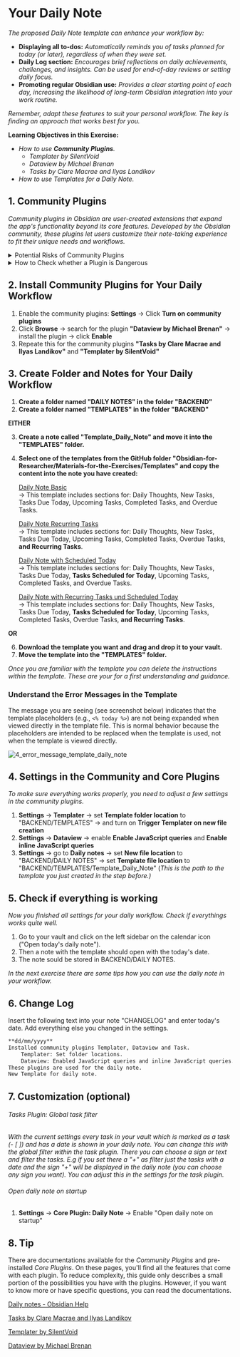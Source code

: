 # Your Daily Note

*The proposed Daily Note template can enhance your workflow by:*

- **Displaying all to-dos:** *Automatically reminds you of tasks planned for today (or later), regardless of when they were set.*
- **Daily Log section:** *Encourages brief reflections on daily achievements, challenges, and insights. Can be used for end-of-day reviews or setting daily focus.*
- **Promoting regular Obsidian use:** *Provides a clear starting point of each day, increasing the likelihood of long-term Obsidian integration into your work routine.*

*Remember, adapt these features to suit your personal workflow. The key is finding an approach that works best for you.*

**Learning Objectives in this Exercise:**
- *How to use **Community Plugins**.*
	- *Templater by SilentVoid*
	- *Dataview by Michael Brenan*
	- *Tasks by Clare Macrae and Ilyas Landikov*
- *How to use Templates for a Daily Note.*

## 1. Community Plugins

*Community plugins in Obsidian are user-created extensions that expand the app's functionality beyond its core features. Developed by the Obsidian community, these plugins let users customize their note-taking experience to fit their unique needs and workflows.*

<details>
<summary>Potential Risks of Community Plugins</summary>
<br>
While community plugins offer great flexibility and power, they can also pose potential risks:

1. **Security concerns**: As these plugins are not officially vetted by Obsidian, they may contain malicious code.
2. **Stability issues**: Community plugins may introduce bugs or conflicts that could impact Obsidian's performance.
3. **Maintenance uncertainty**: There's no guarantee that a plugin will be supported long-term, potentially leading to compatibility issues down the line.
<br>
</details>

<details>
<summary>How to Check whether a Plugin is Dangerous</summary>
<br>
To assess the safety and reliability of a community plugin, consider the following steps:

1. **Check Plugin Reviews**: Look for user feedback in the community (e.g. on Discord) or on the Obsidian forum. Reviews can highlight issues or security concerns.
2. **Inspect the Source Code**: Open the plugin’s source code (available on GitHub) and check for any suspicious or untrusted code.
3. **Check for Regular Updates**: Ensure the plugin is actively maintained. A lack of updates could indicate potential security risks.
4. **Plugin Permissions**: Be cautious if a plugin asks for excessive permissions that seem unnecessary for its function.
5. **Trusted Developers**: Use plugins from well-known, trusted developers or those with a strong community presence.

Remember, Obsidian keeps community plugins disabled by default ("restricted mode"). You must manually enable them, which serves as a built-in safety measure.
<br>
</details>

## 2. Install Community Plugins for Your Daily Workflow

1. Enable the community plugins: **Settings** → Click **Turn on community plugins**
2. Click **Browse** → search for the plugin **"Dataview by Michael Brenan"** → install the plugin → click **Enable**
3. Repeate this for the community plugins **"Tasks by Clare Macrae and Ilyas Landikov"** and **"Templater by SilentVoid"**

## 3. Create Folder and Notes for Your Daily Workflow

1. **Create a folder named "DAILY NOTES" in the folder "BACKEND"**
2. **Create a folder named "TEMPLATES" in the folder "BACKEND"**

**EITHER**

3. **Create a note called "Template_Daily_Note" and move it into the "TEMPLATES" folder.**
4. **Select one of the templates from the GitHub folder "Obsidian-for-Researcher/Materials-for-the-Exercises/Templates" and copy the content into the note you have created:**

   [Daily Note Basic](https://github.com/nfuchs-DSC/Obsidian-for-Researchers/blob/7495e7b4582fdaf896b12761988c5e9b1421e2de/Materials-for-the-Exercises/Templates/Template_Daily_Note_basic.md)<br>
	→ This template includes sections for: Daily Thoughts, New Tasks, Tasks Due Today, Upcoming Tasks, Completed Tasks, and Overdue Tasks.

   [Daily Note Recurring Tasks](https://github.com/nfuchs-DSC/Obsidian-for-Researchers/blob/7495e7b4582fdaf896b12761988c5e9b1421e2de/Materials-for-the-Exercises/Templates/Template_Daily_Note_with_Recurring_Tasks.md)<br>
	→ This template includes sections for: Daily Thoughts, New Tasks, Tasks Due Today, Upcoming Tasks, Completed Tasks, Overdue Tasks, **and Recurring Tasks**.
   
   [Daily Note with Scheduled Today](https://github.com/nfuchs-DSC/Obsidian-for-Researchers/blob/7495e7b4582fdaf896b12761988c5e9b1421e2de/Materials-for-the-Exercises/Templates/Template_Daily_Note_with_Scheduled_Today.md)<br>
   	→ This template includes sections for: Daily Thoughts, New Tasks, Tasks Due Today, **Tasks Scheduled for Today**, Upcoming Tasks, Completed Tasks, and Overdue Tasks.
   
   [Daily Note with Recurring Tasks und Scheduled Today](https://github.com/nfuchs-DSC/Obsidian-for-Researchers/blob/7495e7b4582fdaf896b12761988c5e9b1421e2de/Materials-for-the-Exercises/Templates/Daily_Note_with_Recurring_Scheduled_Tasks.md)<br>
   	→ This template includes sections for: Daily Thoughts, New Tasks, Tasks Due Today, **Tasks Scheduled for Today**, Upcoming Tasks, Completed Tasks, Overdue Tasks, **and Recurring Tasks**.
   
   
**OR**

6. **Download the template you want and drag and drop it to your vault.**
7. **Move the template into the "TEMPLATES" folder.**

*Once you are familiar with the template you can delete the instructions within the template. These are your for a first understanding and guidance.*

### Understand the Error Messages in the Template
The message you are seeing (see screenshot below) indicates that the template placeholders (e.g., `<% today %>`) are not being expanded when viewed directly in the template file. This is normal behavior because the placeholders are intended to be replaced when the template is used, not when the template is viewed directly.

![4_error_message_template_daily_note](https://github.com/user-attachments/assets/fd47a260-1310-4a38-894b-db0ce37d464f)


## 4. Settings in the Community and Core Plugins

*To make sure everything works properly, you need to adjust a few settings in the community plugins.*

1. **Settings** → **Templater** → set **Template folder location** to "BACKEND/TEMPLATES" → and turn on **Trigger Templater on new file creation**
2. **Settings** → **Dataview** → enable **Enable JavaScript queries** and **Enable inline JavaScript queries**
3. **Settings** → go to **Daily notes** → set **New file location** to "BACKEND/DAILY NOTES" → set **Template file location** to "BACKEND/TEMPLATES/Template_Daily_Note" (*This is the path to the template you just created in the step before.)*

## 5. Check if everything is working
*Now you finished all settings for your daily workflow. Check if everythings works quite well.* 
1. Go to your vault and click on the left sidebar on the calendar icon ("Open today's daily note").
2. Then a note with the template should open with the today's date.
3. The note sould be stored in BACKEND/DAILY NOTES.

*In the next exercise there are some tips how you can use the daily note in your workflow.*

## 6. Change Log
Insert the following text into your note "CHANGELOG" and enter today's date. Add everything else you changed in the settings.
```markdown
**dd/mm/yyyy**
Installed community plugins Templater, Dataview and Task.
	Templater: Set folder locations.
	Dataview: Enabled JavaScript queries and inline JavaScript queries.
These plugins are used for the daily note.
New Template for daily note.
```

## 7. Customization (optional)
###### Tasks Plugin: Global task filter
*With the current settings every task in your vault which is marked as a task (- [ ]) and has a date is shown in your daily note. You can change this with the global filter within the task plugin. There you can choose a sign or text and filter the tasks. E.g if you set there a "+" as filter just the tasks with a date and the sign "+" will be displayed in the daily note (you can choose any sign you want). You can adjust this in the settings for the task plugin.*
###### Open daily note on startup
1. **Settings** → **Core Plugin: Daily Note** → Enable "Open daily note on startup"

## 8. Tip
There are documentations available for the *Community Plugins* and pre-installed *Core Plugins*. On these pages, you'll find all the features that come with each plugin. To reduce complexity, this guide only describes a small portion of the possibilities you have with the plugins. However, if you want to know more or have specific questions, you can read the documentations.

[Daily notes - Obsidian Help](https://help.obsidian.md/plugins/daily-notes)

[Tasks by Clare Macrae and Ilyas Landikov](https://publish.obsidian.md/tasks/Introduction)

[Templater by SilentVoid](https://silentvoid13.github.io/Templater/introduction.html)

[Dataview by Michael Brenan](https://blacksmithgu.github.io/obsidian-dataview/)
